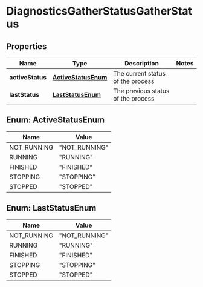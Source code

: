 
# DiagnosticsGatherStatusGatherStatus

## Properties
Name | Type | Description | Notes
------------ | ------------- | ------------- | -------------
**activeStatus** | [**ActiveStatusEnum**](#ActiveStatusEnum) | The current status of the process | 
**lastStatus** | [**LastStatusEnum**](#LastStatusEnum) | The previous status of the process | 


<a name="ActiveStatusEnum"></a>
## Enum: ActiveStatusEnum
Name | Value
---- | -----
NOT_RUNNING | &quot;NOT_RUNNING&quot;
RUNNING | &quot;RUNNING&quot;
FINISHED | &quot;FINISHED&quot;
STOPPING | &quot;STOPPING&quot;
STOPPED | &quot;STOPPED&quot;


<a name="LastStatusEnum"></a>
## Enum: LastStatusEnum
Name | Value
---- | -----
NOT_RUNNING | &quot;NOT_RUNNING&quot;
RUNNING | &quot;RUNNING&quot;
FINISHED | &quot;FINISHED&quot;
STOPPING | &quot;STOPPING&quot;
STOPPED | &quot;STOPPED&quot;



